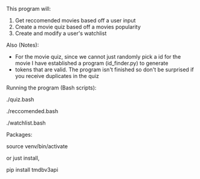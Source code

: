 This program will:

1) Get reccomended movies based off a user input
2) Create a movie quiz based off a movies popularity
3) Create and modify a user's watchlist

Also (Notes):

- For the movie quiz, since we cannot just randomly pick a id for the movie I have established a program (id_finder.py) to generate
- tokens that are valid. The program isn't finished so don't be surprised if you receive duplicates in the quiz

Running the program (Bash scripts):

./quiz.bash

./reccomended.bash

./watchlist.bash

Packages:

source venv/bin/activate

or just install,

pip install tmdbv3api
